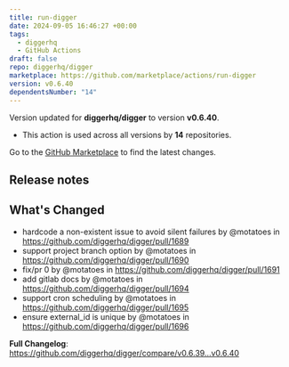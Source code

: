 ```yaml
---
title: run-digger
date: 2024-09-05 16:46:27 +00:00
tags:
  - diggerhq
  - GitHub Actions
draft: false
repo: diggerhq/digger
marketplace: https://github.com/marketplace/actions/run-digger
version: v0.6.40
dependentsNumber: "14"
---
```



Version updated for **diggerhq/digger** to version **v0.6.40**.
- This action is used across all versions by **14** repositories.

Go to the [GitHub Marketplace](https://github.com/marketplace/actions/run-digger) to find the latest changes.

## Release notes

## What's Changed
* hardcode a non-existent issue to avoid silent failures by @motatoes in https://github.com/diggerhq/digger/pull/1689
* support project branch option by @motatoes in https://github.com/diggerhq/digger/pull/1690
* fix/pr 0 by @motatoes in https://github.com/diggerhq/digger/pull/1691
* add gitlab docs by @motatoes in https://github.com/diggerhq/digger/pull/1694
* support cron scheduling by @motatoes in https://github.com/diggerhq/digger/pull/1695
* ensure external_id is unique by @motatoes in https://github.com/diggerhq/digger/pull/1696


**Full Changelog**: https://github.com/diggerhq/digger/compare/v0.6.39...v0.6.40
